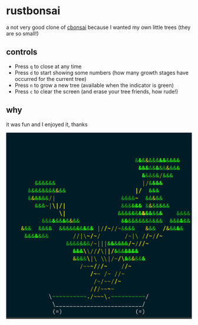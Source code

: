 # rustbonsai

a not very good clone of [cbonsai](https://gitlab.com/jallbrit/cbonsai)
because I wanted my own little trees (they are so small!)

## controls

- Press `q` to close at any time
- Press `d` to start showing some numbers (how many growth stages have occurred for the current tree)
- Press `n` to grow a new tree (available when the indicator is green)
- Press `c` to clear the screen (and erase your tree friends, how rude!)

## why

it was fun and I enjoyed it, thanks

![A relatively representative image of the output](/preview.png)
